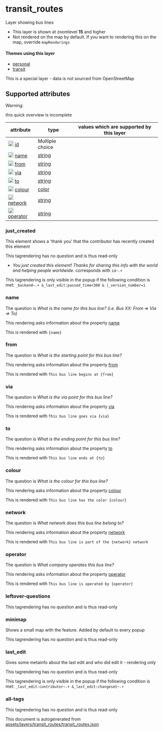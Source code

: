 [//]: # (WARNING: this file is automatically generated. Please find the sources at the bottom and edit those sources)

 transit_routes 
================





Layer showing bus lines






  - This layer is shown at zoomlevel **15** and higher
  - Not rendered on the map by default. If you want to rendering this on the map, override `mapRenderings`




#### Themes using this layer 





  - [personal](https://mapcomplete.org/personal)
  - [transit](https://mapcomplete.org/transit)


This is a special layer - data is not sourced from OpenStreetMap



 Supported attributes 
----------------------



Warning: 

this quick overview is incomplete



attribute | type | values which are supported by this layer
----------- | ------ | ------------------------------------------
[<img src='https://mapcomplete.org/assets/svg/statistics.svg' height='18px'>](https://taginfo.openstreetmap.org/keys/id#values) [id](https://wiki.openstreetmap.org/wiki/Key:id) | Multiple choice | 
[<img src='https://mapcomplete.org/assets/svg/statistics.svg' height='18px'>](https://taginfo.openstreetmap.org/keys/name#values) [name](https://wiki.openstreetmap.org/wiki/Key:name) | [string](../SpecialInputElements.md#string) | 
[<img src='https://mapcomplete.org/assets/svg/statistics.svg' height='18px'>](https://taginfo.openstreetmap.org/keys/from#values) [from](https://wiki.openstreetmap.org/wiki/Key:from) | [string](../SpecialInputElements.md#string) | 
[<img src='https://mapcomplete.org/assets/svg/statistics.svg' height='18px'>](https://taginfo.openstreetmap.org/keys/via#values) [via](https://wiki.openstreetmap.org/wiki/Key:via) | [string](../SpecialInputElements.md#string) | 
[<img src='https://mapcomplete.org/assets/svg/statistics.svg' height='18px'>](https://taginfo.openstreetmap.org/keys/to#values) [to](https://wiki.openstreetmap.org/wiki/Key:to) | [string](../SpecialInputElements.md#string) | 
[<img src='https://mapcomplete.org/assets/svg/statistics.svg' height='18px'>](https://taginfo.openstreetmap.org/keys/colour#values) [colour](https://wiki.openstreetmap.org/wiki/Key:colour) | [color](../SpecialInputElements.md#color) | 
[<img src='https://mapcomplete.org/assets/svg/statistics.svg' height='18px'>](https://taginfo.openstreetmap.org/keys/network#values) [network](https://wiki.openstreetmap.org/wiki/Key:network) | [string](../SpecialInputElements.md#string) | 
[<img src='https://mapcomplete.org/assets/svg/statistics.svg' height='18px'>](https://taginfo.openstreetmap.org/keys/operator#values) [operator](https://wiki.openstreetmap.org/wiki/Key:operator) | [string](../SpecialInputElements.md#string) | 




### just_created 



This element shows a 'thank you' that the contributor has recently created this element

This tagrendering has no question and is thus read-only





  - *You just created this element! Thanks for sharing this info with the world and helping people worldwide.*  corresponds with  `id~.+`


This tagrendering is only visible in the popup if the following condition is met: `_backend~.+ &_last_edit:passed_time<300 & |_version_number=1`



### name 



The question is  *What is the name for this bus line? (i.e. Bus XX: From => Via => To)*

This rendering asks information about the property  [name](https://wiki.openstreetmap.org/wiki/Key:name) 

This is rendered with  `{name}`





### from 



The question is  *What is the starting point for this bus line?*

This rendering asks information about the property  [from](https://wiki.openstreetmap.org/wiki/Key:from) 

This is rendered with  `This bus line begins at {from}`





### via 



The question is  *What is the via point for this bus line?*

This rendering asks information about the property  [via](https://wiki.openstreetmap.org/wiki/Key:via) 

This is rendered with  `This bus line goes via {via}`





### to 



The question is  *What is the ending point for this bus line?*

This rendering asks information about the property  [to](https://wiki.openstreetmap.org/wiki/Key:to) 

This is rendered with  `This bus line ends at {to}`





### colour 



The question is  *What is the colour for this bus line?*

This rendering asks information about the property  [colour](https://wiki.openstreetmap.org/wiki/Key:colour) 

This is rendered with  `This bus line has the color {colour}`





### network 



The question is  *What network does this bus line belong to?*

This rendering asks information about the property  [network](https://wiki.openstreetmap.org/wiki/Key:network) 

This is rendered with  `This bus line is part of the {network} network`





### operator 



The question is  *What company operates this bus line?*

This rendering asks information about the property  [operator](https://wiki.openstreetmap.org/wiki/Key:operator) 

This is rendered with  `This bus line is operated by {operator}`





### leftover-questions 



This tagrendering has no question and is thus read-only





### minimap 



Shows a small map with the feature. Added by default to every popup

This tagrendering has no question and is thus read-only





### last_edit 



Gives some metainfo about the last edit and who did edit it - rendering only

This tagrendering has no question and is thus read-only



This tagrendering is only visible in the popup if the following condition is met: `_last_edit:contributor~.+ &_last_edit:changeset~.+`



### all-tags 



This tagrendering has no question and is thus read-only

 

This document is autogenerated from [assets/layers/transit_routes/transit_routes.json](https://github.com/pietervdvn/MapComplete/blob/develop/assets/layers/transit_routes/transit_routes.json)
